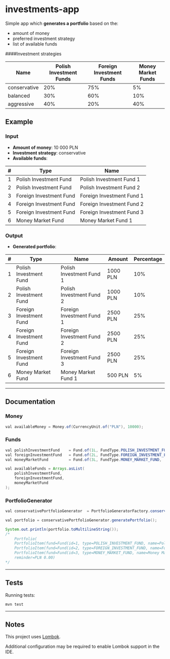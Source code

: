 # investments-app

Simple app which **generates a portfolio** based on the:

-  amount of money
-  preferred investment strategy
-  list of available funds

####Investment strategies

|Name|Polish Investment Funds|Foreign Investment Funds|Money Market Funds|
|---|---|---|---|
|conservative|20%|75%|5%|
|balanced|30%|60%|10%|
|aggressive|40%|20%|40%|

## Example

### Input
*  **Amount of money**: 10 000 PLN
*  **Investment strategy**: conservative
*  **Available funds**:

|#|Type|Name|
|---|---|---|
|1|Polish Investment Fund|Polish Investment Fund 1|
|2|Polish Investment Fund|Polish Investment Fund 2|
|3|Foreign Investment Fund|Foreign Investment Fund 1|
|4|Foreign Investment Fund|Foreign Investment Fund 2|
|5|Foreign Investment Fund|Foreign Investment Fund 3|
|6|Money Market Fund|Money Market Fund 1|

### Output
* **Generated portfolio**:

|#|Type|Name|Amount|Percentage|
|---|---|---|---|---|
|1|Polish Investment Fund|Polish Investment Fund 1|1000 PLN|10%|
|2|Polish Investment Fund|Polish Investment Fund 2|1000 PLN|10%|
|3|Foreign Investment Fund|Foreign Investment Fund 1|2500 PLN|25%|
|4|Foreign Investment Fund|Foreign Investment Fund 2|2500 PLN|25%|
|5|Foreign Investment Fund|Foreign Investment Fund 3|2500 PLN|25%|
|6|Money Market Fund|Money Market Fund 1|500 PLN|5%|

---

## Documentation

### Money
```java
val availableMoney = Money.of(CurrencyUnit.of("PLN"), 10000);
```

### Funds
```java
val polishInvestmentFund    = Fund.of(1L, FundType.POLISH_INVESTMENT_FUND,  "Polish Investment Fund");
val foreignInvestmentFund   = Fund.of(2L, FundType.FOREIGN_INVESTMENT_FUND, "Foreign Investment Fund");
val moneyMarketFund         = Fund.of(3L, FundType.MONEY_MARKET_FUND,       "Money Market Fund");

val availableFunds = Arrays.asList(
    polishInvestmentFund,
    foreignInvestmentFund,
    moneyMarketFund
);
```

### PortfolioGenerator
```java
val conservativePortfolioGenerator  = PortfolioGeneratorFactory.conservativePortfolioGenerator(availableMoney, availableFunds);

val portfolio = conservativePortfolioGenerator.generatePortfolio();

System.out.println(portfolio.toMultilineString());
/*
    Portfolio(
    PortfolioItem(fund=Fund(id=1, type=POLISH_INVESTMENT_FUND, name=Polish Investment Fund), amount=PLN 2000.00, percentage=20%)
    PortfolioItem(fund=Fund(id=2, type=FOREIGN_INVESTMENT_FUND, name=Foreign Investment Fund), amount=PLN 7500.00, percentage=75%)
    PortfolioItem(fund=Fund(id=3, type=MONEY_MARKET_FUND, name=Money Market Fund), amount=PLN 500.00, percentage=5%)
    reminder=PLN 0.00)
*/
```

---

## Tests
Running tests:
```
mvn test
```

---

## Notes
This project uses [Lombok](https://projectlombok.org).

Additional configuration may be required to enable Lombok support in the IDE.